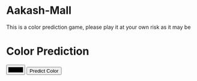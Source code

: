 # Aakash-Mall
This is a color prediction game, please play it at your own risk as it may be 
<!DOCTYPE html> 
<html lang="en"> 
<head> 
    <meta charset="UTF-8"> 
    <meta name="viewport" content="width=device-width, initial-scale=1.0"> 
    <title>Color Prediction</title> 
    <link rel="stylesheet" href="styles.css"> 
</head> 
<body> 
    <h1>Color Prediction</h1> 
    <div id="color-picker"> 
        <input type="color" id="colorInput"> 
        <button id="predictBtn">Predict Color</button> 
    </div> 
    <div id="predictionResult"></div> 
    <script src="script.js"></script> 
</body> 
</html> 
